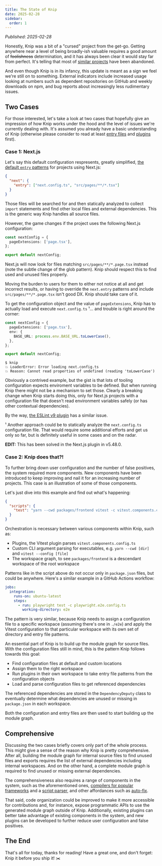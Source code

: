 ```yaml
---
title: The State of Knip
date: 2025-02-28
sidebar:
  order: 1
---
```


_Published: 2025-02-28_

Honestly, Knip was a bit of a "cursed" project from the get-go. Getting anywhere
near a level of being broadly-ish valuable requires a good amount of
~~foolishness~~ determination, and it has always been clear it would stay far
from perfect. It's telling that most of [similar projects][1] have been
abandoned.

And even though Knip is in its infancy, this update is meant as a sign we feel
we're still on to something. External indicators include increased usage looking
at numbers such as dependent repositories on GitHub and weekly downloads on npm,
and bug reports about increasingly less rudimentary issues.

## Two Cases

For those interested, let's take a look at two cases that hopefully give an
impression of how Knip works under the hood and the level of issues we're
currently dealing with. It's assumed you already have a basic understanding of
Knip (otherwise please consider to read at least [entry files][2] and
[plugins][3] first).

### Case 1: Next.js

Let's say this default configuration respresents, greatly simplified, [the
default `entry` patterns][4] for projects using Next.js:

```json
{
  "next": {
    "entry": ["next.config.ts", "src/pages/**/*.tsx"]
  }
}
```

Those files will be searched for and then statically analyzed to collect
`import` statements and find other local files and external dependencies. This
is the generic way Knip handles all source files.

However, the game changes if the project uses the following Next.js
configuration:

```ts title="next.config.ts"
const nextConfig = {
  pageExtensions: ['page.tsx'],
};

export default nextConfig;
```

Next.js will now look for files matching `src/pages/**/*.page.tsx` instead (note
the subtle change of the glob pattern). Knip should respect this to find used
and unused files properly.

Moving the burden to users for them to either not notice at all and get
incorrect results, or having to override the `next.entry` patterns and include
`src/pages/**/*.page.tsx` isn't good DX. Knip should take care of it.

To get the configuration object and the value of `pageExtensions`, Knip has to
actually load and execute `next.config.ts` ¹... and trouble is right around the
corner:

```ts title="next.config.ts"
const nextConfig = {
  pageExtensions: ['page.tsx'],
  env: {
    BASE_URL: process.env.BASE_URL.toLowerCase(),
  },
};

export default nextConfig;
```

```shell
$ knip
💥 LoaderError: Error loading next.config.ts
💥 Reason: Cannot read properties of undefined (reading 'toLowerCase')
```

Obviously a contrived example, but the gist is that lots of tooling
configuration expects enviroment variables to be defined. But when running Knip
there might not be a mechanism to set those. Clearly a breaking change when Knip
starts doing this, only for Next.js projects with a configuration file that
doesn't read environment variables safely (or has other contextual
dependencies).

By the way, [the ESLint v9 plugin][5] has a similar issue.

¹ Another approach could be to statically analyze the `next.config.ts`
configuration file. That would require some additional efforts and get us only
so far, but is definitely useful in some cases and on the radar.

**EDIT:** This has been solved in the Next.js plugin in v5.48.0.

### Case 2: Knip does that?!

To further bring down user configuration and the number of false positives, the
system required more components. New components have been introduced to keep
improving and nail it for an increasing number of projects. This case is an
illustration of some of those components.

Let's just dive into this example and find out what's happening:

```json title="package.json"
{
  "scripts": {
    "test": "yarn --cwd packages/frontend vitest -c vitest.components.config.ts"
  }
}
```

Orchestration is necessary between various components within Knip, such as:

- Plugins, the Vitest plugin parses `vitest.components.config.ts`
- Custom CLI argument parsing for executables, e.g. `yarn --cwd [dir]` and
  `vitest --config [file]`
- The workspace graph, to see `packages/frontend` is a descendant workspace of
  the root workspace

Patterns like in the script above do not occur only in `package.json` files, but
could be anywhere. Here's a similar example in a GitHub Actions workflow:

```yaml title=".github/workflows/test.yml"
jobs:
  integration:
    runs-on: ubuntu-latest
    steps:
      - run: playwright test -c playwright.e2e.config.ts
        working-directory: e2e
```

The pattern is very similar, because Knip needs to assign a configuration file
to a specific workspace (assuming there's one in `./e2e`) and apply the Vitest
configuration to that particular workspace with its own set of directory and
entry file patterns.

An essential part of Knip is to build up the module graph for source files. With
the configuration files still in mind, this is the pattern Knip follows towards
this goal:

- Find configuration files at default and custom locations
- Assign them to the right workspace
- Run plugins in their own workspace to take entry file patterns from the
  configuration objects
- Load and parse configuration files to get referenced dependencies

The referenced dependencies are stored in the `DependencyDeputy` class to
eventually determine what dependencies are unused or missing in `package.json`
in each workspace.

Both the configuration and entry files are then used to start building up the
module graph.

## Comprehensive

Discussing the two cases briefly covers only part of the whole process. This
might give a sense of the reason why Knip is pretty comprehensive. After all,
building the module graph for internal source files to find unused files and
exports requires the list of external dependencies including internal
workspaces. And on the other hand, a complete module graph is required to find
unused or missing external dependencies.

The comprehensiveness also requires a range of components in the system, such as
the aforementioned ones, [compilers for popular frameworks][6] and a [script
parser][7], and other affordances such as [auto-fix][8].

That said, code organization could be improved to make it more accessible for
contributions and, for instance, expose programmatic APIs to use the generated
module graph outside of Knip. Additionally, existing plugins can better take
advantage of existing components in the system, and new plugins can be developed
to further reduce user configuration and false positives.

## The End

That's all for today, thanks for reading! Have a great one, and don't forget:
Knip it before you ship it! ✂️

[1]: ../explanations/comparison-and-migration.md
[2]: ../explanations/entry-files.md
[3]: ../explanations/plugins.md
[4]: ../reference/plugins/next.md#default-configuration
[5]: ../reference/plugins/eslint.md#eslint-v9
[6]: ../features/compilers.md
[7]: ../features/script-parser.md
[8]: ../features/auto-fix.mdx
